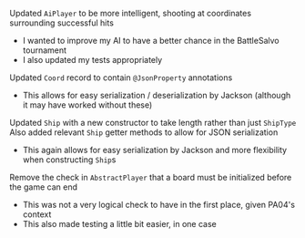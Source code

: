 Updated `AiPlayer` to be more intelligent, shooting at coordinates surrounding successful hits
- I wanted to improve my AI to have a better chance in the BattleSalvo tournament
- I also updated my tests appropriately

Updated `Coord` record to contain `@JsonProperty` annotations
- This allows for easy serialization / deserialization by Jackson (although it may have worked without these)

Updated `Ship` with a new constructor to take length rather than just `ShipType`
Also added relevant `Ship` getter methods to allow for JSON serialization
- This again allows for easy serialization by Jackson and more flexibility when constructing `Ship`s

Remove the check in `AbstractPlayer` that a board must be initialized before the game can end
- This was not a very logical check to have in the first place, given PA04's context
- This also made testing a little bit easier, in one case